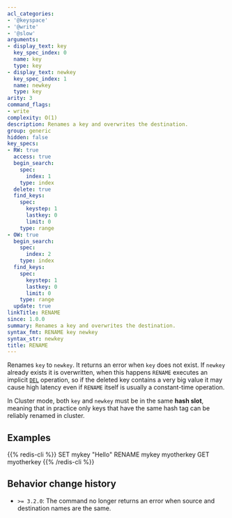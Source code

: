```yaml
---
acl_categories:
- '@keyspace'
- '@write'
- '@slow'
arguments:
- display_text: key
  key_spec_index: 0
  name: key
  type: key
- display_text: newkey
  key_spec_index: 1
  name: newkey
  type: key
arity: 3
command_flags:
- write
complexity: O(1)
description: Renames a key and overwrites the destination.
group: generic
hidden: false
key_specs:
- RW: true
  access: true
  begin_search:
    spec:
      index: 1
    type: index
  delete: true
  find_keys:
    spec:
      keystep: 1
      lastkey: 0
      limit: 0
    type: range
- OW: true
  begin_search:
    spec:
      index: 2
    type: index
  find_keys:
    spec:
      keystep: 1
      lastkey: 0
      limit: 0
    type: range
  update: true
linkTitle: RENAME
since: 1.0.0
summary: Renames a key and overwrites the destination.
syntax_fmt: RENAME key newkey
syntax_str: newkey
title: RENAME
---
```

Renames `key` to `newkey`.
It returns an error when `key` does not exist.
If `newkey` already exists it is overwritten, when this happens `RENAME` executes an implicit [`DEL`](/commands/del) operation, so if the deleted key contains a very big value it may cause high latency even if `RENAME` itself is usually a constant-time operation.

In Cluster mode, both `key` and `newkey` must be in the same **hash slot**, meaning that in practice only keys that have the same hash tag can be reliably renamed in cluster.

## Examples

{{% redis-cli %}}
SET mykey "Hello"
RENAME mykey myotherkey
GET myotherkey
{{% /redis-cli %}}


## Behavior change history

*   `>= 3.2.0`: The command no longer returns an error when source and destination names are the same.